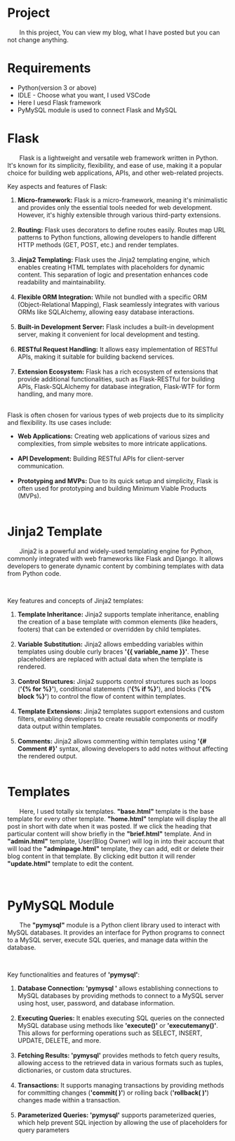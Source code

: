 <h1>Project</h1>
<p>	&nbsp;	&nbsp;	&nbsp;	&nbsp;In this project, You can view my blog, what I have posted but you can not change anything.</p>

<h1>Requirements</h1>
<ul>
    <li>Python(version 3 or above)</li>
    <li>IDLE - Choose what you want, I used VSCode</li>
    <li>Here I uesd Flask framework</li>
    <li>PyMySQL module is used to connect Flask and MySQL</li>
</ul>

<h1>Flask</h1>
<p>	&nbsp;	&nbsp;	&nbsp;	&nbsp;Flask is a lightweight and versatile web framework written in Python. It's known for its simplicity, flexibility, and ease of use, making it a popular choice for building web applications, APIs, and other web-related projects.</p>
<p>Key aspects and features of Flask:</p>
<ol>
    <li><b>Micro-framework:</b> Flask is a micro-framework, meaning it's minimalistic and provides only the essential tools needed for web development. However, it's highly extensible through various third-party extensions.</li><br>
    <li><b>Routing:</b> Flask uses decorators to define routes easily. Routes map URL patterns to Python functions, allowing developers to handle different HTTP methods (GET, POST, etc.) and render templates.</li><br>
    <li><b>Jinja2 Templating:</b> Flask uses the Jinja2 templating engine, which enables creating HTML templates with placeholders for dynamic content. This separation of logic and presentation enhances code readability and maintainability.</li><br>
    <li><b>Flexible ORM Integration:</b> While not bundled with a specific ORM (Object-Relational Mapping), Flask seamlessly integrates with various ORMs like SQLAlchemy, allowing easy database interactions.</li><br>
    <li><b>Built-in Development Server:</b> Flask includes a built-in development server, making it convenient for local development and testing.</li><br>
    <li><b>RESTful Request Handling:</b> It allows easy implementation of RESTful APIs, making it suitable for building backend services.</li><br>
    <li><b>Extension Ecosystem:</b> Flask has a rich ecosystem of extensions that provide additional functionalities, such as Flask-RESTful for building APIs, Flask-SQLAlchemy for database integration, Flask-WTF for form handling, and many more.</li><br>
</ol>
<p>Flask is often chosen for various types of web projects due to its simplicity and flexibility. Its use cases include:</p>
<ul>
    <li><b>Web Applications:</b> Creating web applications of various sizes and complexities, from simple websites to more intricate applications.</li><br>
    <li><b>API Development:</b> Building RESTful APIs for client-server communication.</li><br>
    <li><b>Prototyping and MVPs:</b> Due to its quick setup and simplicity, Flask is often used for prototyping and building Minimum Viable Products (MVPs).</li><br>
</ul>

<h1>Jinja2 Template</h1>
<p>&nbsp; &nbsp; &nbsp; &nbsp;Jinja2 is a powerful and widely-used templating engine for Python, commonly integrated with web frameworks like Flask and Django. It allows developers to generate dynamic content by combining templates with data from Python code.</p><br>

<p>Key features and concepts of Jinja2 templates:</p>
<ol>
    <li><b>Template Inheritance:</b> Jinja2 supports template inheritance, enabling the creation of a base template with common elements (like headers, footers) that can be extended or overridden by child templates.</li><br>
    <li><b>Variable Substitution:</b> Jinja2 allows embedding variables within templates using double curly braces <b>&apos;{{ variable_name }}&apos;</b>. These placeholders are replaced with actual data when the template is rendered.</li><br>
    <li><b>Control Structures:</b> Jinja2 supports control structures such as loops (<b>&apos;{% for %}&apos;</b>), conditional statements (<b>&apos;{% if %}&apos;</b>), and blocks (<b>&apos;{% block %}&apos;</b>) to control the flow of content within templates.</li><br>
    <li><b>Template Extensions:</b> Jinja2 templates support extensions and custom filters, enabling developers to create reusable components or modify data output within templates.</li><br>
    <li><b>Comments:</b> Jinja2 allows commenting within templates using <b>&apos;{# Comment #}&apos;</b> syntax, allowing developers to add notes without affecting the rendered output.</li><br>
</ol>

<h1>Templates</h1>
<p>&nbsp; &nbsp; &nbsp; &nbsp;Here, I used totally six templates. <b>&quot;base.html&quot;</b> template is the base template for every other template. <b>&quot;home.html&quot;</b> template will display the all post in short with date when it was posted. If we click the heading that particular content will show briefly in the <b>&quot;brief.html&quot;</b> template. And in <b>&quot;admin.html&quot;</b> template, User(Blog Owner) will log in into their account that will load the <b>&quot;adminpage.html&quot;</b> template, they can add, edit or delete their blog content in that template. By clicking edit button it will render <b>&quot;update.html&quot;</b> template to edit the content.</p><br>

<h1>PyMySQL Module</h1>
<p>&nbsp; &nbsp; &nbsp; &nbsp;The <b>&quot;pymysql&quot;</b> module is a Python client library used to interact with MySQL databases. It provides an interface for Python programs to connect to a MySQL server, execute SQL queries, and manage data within the database.</p><br>
<p>Key functionalities and features of <b>&apos;pymysql&apos;</b>:</p>
<ol>
    <li><b>Database Connection: &apos;pymysql &apos;</b> allows establishing connections to MySQL databases by providing methods to connect to a MySQL server using host, user, password, and database information.</li><br>
    <li><b>Executing Queries:</b> It enables executing SQL queries on the connected MySQL database using methods like <b>&apos;execute()&apos;</b> or <b>&apos;executemany()&apos;</b>. This allows for performing operations such as SELECT, INSERT, UPDATE, DELETE, and more.</li><br>
    <li><b>Fetching Results: &apos;pymysql&apos;</b> provides methods to fetch query results, allowing access to the retrieved data in various formats such as tuples, dictionaries, or custom data structures.</li><br>
    <li><b>Transactions:</b> It supports managing transactions by providing methods for committing changes (<b>&apos;commit( )&apos;</b>) or rolling back (<b>&apos;rollback( )&apos;</b>) changes made within a transaction.</li><br>
    <li><b>Parameterized Queries: &apos;pymysql&apos;</b> supports parameterized queries, which help prevent SQL injection by allowing the use of placeholders for query parameters</li><br>
</ol>
